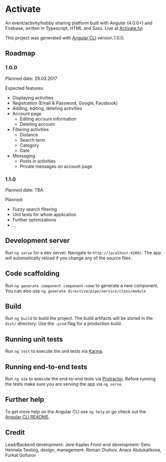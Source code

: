 # Activate
An event/activity/hobby sharing platform built with Angular (4.0.0+) and Firebase, written in Typescript, HTML and Sass.
Live at [Activate.fyi](https://activate.fyi)

This project was generated with [Angular CLI](https://github.com/angular/angular-cli) version 1.0.0.

## Roadmap
### 1.0.0
Planned date: 29.03.2017

Expected features:
- Displaying activities
- Registration (Email & Password, Google, Facebook)
- Adding, editing, deleting activities
- Account page
  - Editing account information
  - Deleting account
- Filtering activities
  - Distance
  - Search term
  - Category
  - Date
- Messaging
  - Posts in activities
  - Private messages on account page
  
### 1.1.0
Planned date: TBA

Planned:
- Fuzzy search filtering
- Unit tests for whole application
- Further optimizations
- ...

## Development server
Run `ng serve` for a dev server. Navigate to `http://localhost:4200/`. The app will automatically reload if you change any of the source files.

## Code scaffolding

Run `ng generate component component-name` to generate a new component. You can also use `ng generate directive/pipe/service/class/module`.

## Build

Run `ng build` to build the project. The build artifacts will be stored in the `dist/` directory. Use the `-prod` flag for a production build.

## Running unit tests

Run `ng test` to execute the unit tests via [Karma](https://karma-runner.github.io).

## Running end-to-end tests

Run `ng e2e` to execute the end-to-end tests via [Protractor](http://www.protractortest.org/).
Before running the tests make sure you are serving the app via `ng serve`.

## Further help

To get more help on the Angular CLI use `ng help` or go check out the [Angular CLI README](https://github.com/angular/angular-cli/blob/master/README.md).

## Credit
Lead/Backend development: Jere Kaplas
Front-end development: Eetu Heimala
Testing, design, management: Roman Zhohov, Anara Abdukalikova, Furkat Gofurov
